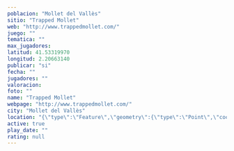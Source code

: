 ```yaml
---
poblacion: "Mollet del Vallès"
sitio: "Trapped Mollet"
web: "http://www.trappedmollet.com/"
juego: ""
tematica: ""
max_jugadores: 
latitud: 41.53319970
longitud: 2.20663140
publicar: "si"
fecha: ""
jugadores: ""
valoracion: 
foto: ""
name: "Trapped Mollet"
webpage: "http://www.trappedmollet.com/"
city: "Mollet del Vallès"
location: "{\"type\":\"Feature\",\"geometry\":{\"type\":\"Point\",\"coordinates\":[2.2066314,41.5331997]}}"
active: true
play_date: ""
rating: null
---
```

